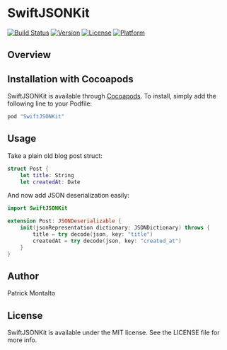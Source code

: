 # SwiftJSONKit

[![Build Status](https://travis-ci.org/patrickmontalto/SwiftJSONKit.svg?branch=master)](https://travis-ci.org/patrickmontalto/SwiftJSONKit)
[![Version](https://img.shields.io/cocoapods/v/SwiftJSONKit.svg?style=flat)](http://cocoapods.org/pods/SwiftJSONKit)
[![License](https://img.shields.io/cocoapods/l/SwiftJSONKit.svg?style=flat)](http://cocoapods.org/pods/SwiftJSONKit)
[![Platform](https://img.shields.io/cocoapods/p/SwiftJSONKit.svg?style=flat)](http://cocoapods.org/pods/SwiftJSONKit)

## Overview

## Installation with Cocoapods
SwiftJSONKit is available through [Cocoapods](https://cocoapods.org). To install, simply add the following line to your Podfile:
```ruby
pod "SwiftJSONKit"
```

## Usage 
Take a plain old blog post struct:

```Swift
struct Post {
    let title: String
    let createdAt: Date
```

And now add JSON deserialization easily:

```Swift
import SwiftJSONKit

extension Post: JSONDeserializable {
    init(jsonRepresentation dictionary: JSONDictionary) throws {
        title = try decode(json, key: "title")
        createdAt = try decode(json, key: "created_at")
    }
}

```




## Author

Patrick Montalto

## License

SwiftJSONKit is available under the MIT license. See the LICENSE file for more info.
